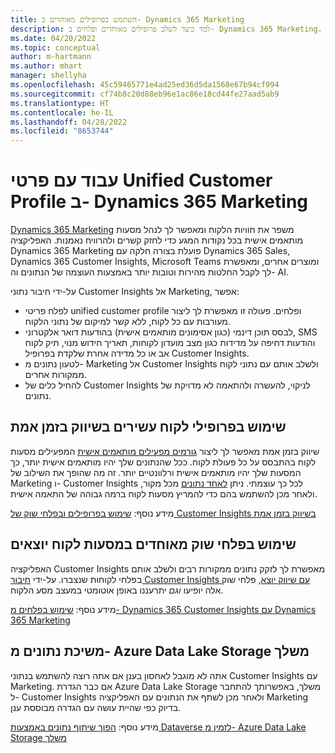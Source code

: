 ```yaml
---
title: השתמש בפרופילים מאוחדים ב- Dynamics 365 Marketing
description: למד כיצד לשלב פרופילים מאוחדים ופלחים ב- Dynamics 365 Marketing.
ms.date: 04/20/2022
ms.topic: conceptual
author: m-hartmann
ms.author: mhart
manager: shellyha
ms.openlocfilehash: 45c59465771e4ad25ed36d5da1568e67b94cf994
ms.sourcegitcommit: cf74b8c20d88eb96e1ac86e18cd44fe27aad5ab9
ms.translationtype: HT
ms.contentlocale: he-IL
ms.lasthandoff: 04/28/2022
ms.locfileid: "8653744"
---
```

# <a name="work-with-unified-customer-profiles-in-dynamics-365-marketing"></a>עבוד עם פרטי Unified Customer Profile ב- Dynamics 365 Marketing

[Dynamics 365 Marketing](/dynamics365/marketing/overview) משפר את חוויות הלקוח ומאפשר לך לנהל מסעות מותאמים אישית בכל נקודות המגע כדי לחזק קשרים ולהרוויח נאמנות. האפליקציה Dynamics 365 Marketing פועלת בצורה חלקה עם Dynamics 365 Sales, Dynamics 365 Customer Insights, Microsoft Teams ומוצרים אחרים, ומאפשרת לך לקבל החלטות מהירות וטובות יותר באמצעות העוצמה של הנתונים וה- AI.

על-ידי חיבור נתוני Customer Insights אל Marketing, אפשר:

- לפלח פריטי unified customer profile ופלחים. פעולה זו מאפשרת לך ליצור מעורבות עם כל לקוח, ללא קשר למיקום של נתוני הלקוח.
- לבסס תוכן דינמי (כגון אסימונים מותאמים אישית) בהודעות דואר אלקטרוני, SMS והודעות דחיפה על מדידות כגון מצב מועדון לקוחות, תאריך חידוש מנוי, תיק לקוח אב או כל מדידה אחרת שלקדת בפרופיל Customer Insights.
- לטעון נתונים מ- Marketing אל Customer Insights ולשלב אותם עם נתוני לקוח ממקורות אחרים.
- להחיל כלים של Customer Insights לניקוי, להעשרה ולהתאמה לא מדויקת של נתונים.


## <a name="use-rich-customer-profiles-in-real-time-marketing"></a>שימוש בפרופילי לקוח עשירים בשיווק בזמן אמת

שיווק בזמן אמת מאפשר לך ליצור [גורמים מפעילים מותאמים אישית](/dynamics365/marketing/real-time-marketing-custom-triggers) המפעילים מסעות לקוח בהתבסס על כל פעולת לקוח. ככל שהנתונים שלך יהיו מותאמים אישית יותר, כך המסעות שלך יהיו מותאמים אישית ורלוונטיים יותר. זה מה שהופך את השילוב של Marketing ו- Customer Insights לכל כך עוצמתי. ניתן [לאחד נתונים](data-unification.md) מכל מקור, ולאחר מכן להשתמש בהם כדי להמריץ מסעות לקוח ברמה גבוהה של התאמה אישית.

מידע נוסף: [שימוש בפרופילים ובפלחי שוק של Customer Insights בשיווק בזמן אמת](/dynamics365/marketing/real-time-marketing-ci-profile)

## <a name="use-unified-segments-with-outbound-customer-journeys"></a>שימוש בפלחי שוק מאוחדים במסעות לקוח יוצאים

האפליקציה Customer Insights מאפשרת לך לזקק נתונים ממקורות רבים ולשלב אותם בפלחי לקוחות שנצברו. על-ידי [חיבור Customer Insights עם שיווק יוצא](export-dynamics365-marketing.md), פלחי שוק אלה יופיעו *וגם* יתרעננו באופן אוטומטי במעצב מסע הלקוח.

מידע נוסף: [שימוש בפלחים מ- Dynamics 365 Customer Insights עם Dynamics 365 Marketing](/dynamics365/marketing/customer-insights-segments)

## <a name="pull-data-from-your-own-azure-data-lake-storage"></a>משיכת נתונים מ- Azure Data Lake Storage משלך

אתה לא מוגבל לאחסון בענן אם אתה רוצה להשתמש בנתוני Customer Insights עם Marketing. אם כבר הגדרת Azure Data Lake Storage משלך, באפשרותך להתחבר ל- Customer Insights ולאחר מכן לשתף את הנתונים עם האפליקציה Marketing בדיוק כפי שהיית עושה עם הגדרה מבוססת ענן.

מידע נוסף: [הפוך שיתוף נתונים באמצעות Dataverse לזמין מ- Azure Data Lake Storage משלך](manage-environments.md#enable-data-sharing-with-dataverse-from-your-own-azure-data-lake-storage-preview)